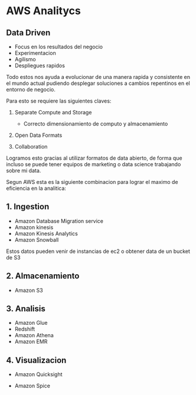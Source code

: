 # AWS Analitycs

## Data Driven 

* Focus en los resultados del negocio 
* Experimentacion
* Agilismo
* Despliegues rapidos

Todo estos nos ayuda a evolucionar de una manera rapida y consistente en el mundo actual pudiendo desplegar soluciones a cambios repentinos en el entorno de negocio.

Para esto se requiere las siguientes claves:

1. Separate Compute and Storage
    * Correcto dimensionamiento de computo y almacenamiento

2. Open Data Formats

3. Collaboration

Logramos esto gracias al utilizar formatos de data abierto, de forma que incluso se puede tener equipos de  marketing o data science trabajando sobre mi data.

Segun AWS esta es la siguiente combinacion para lograr el maximo de eficiencia en la analitica:

## 1. Ingestion

* Amazon Database Migration service
* Amazon kinesis
* Amazon Kinesis Analytics
* Amazon Snowball

Estos datos pueden venir de instancias de ec2 o obtener data de un bucket de S3

## 2. Almacenamiento 

* Amazon S3

## 3. Analisis

* Amazon Glue 
* Redshift
* Amazon Athena
* Amazon EMR 

## 4. Visualizacion 

* Amazon Quicksight

* Amazon Spice